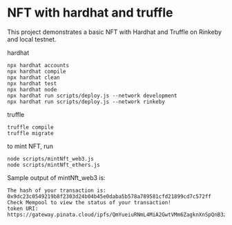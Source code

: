 # NFT with hardhat and truffle

This project demonstrates a basic NFT with Hardhat and Truffle on Rinkeby and local testnet. 

hardhat
```shell
npx hardhat accounts
npx hardhat compile
npx hardhat clean
npx hardhat test
npx hardhat node
npx hardhat run scripts/deploy.js --network development
npx hardhat run scripts/deploy.js --network rinkeby
```

truffle
```shell
truffle compile
truffle migrate
```

to mint NFT, run
```
node scripts/mintNft_web3.js
node scripts/mintNft_ethers.js
```

Sample output of mintNft_web3 is:
```
The hash of your transaction is:  0x9dc23c0549219b8f2303d24b04b45e0daba5b578a789581cfd21899cd7c572ff 
Check Mempool to view the status of your transaction!
token URI: https://gateway.pinata.cloud/ipfs/QmYueiuRNmL4MiA2GwtVMm6ZagknXnSpQnB3z2gWbz36hP
```
